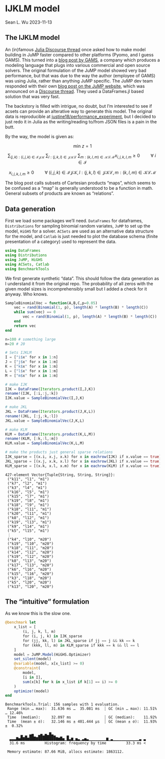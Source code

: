 # IJKLM model
Sean L. Wu
2023-11-13

## The IJKLM model

An (in)famous [Julia Discourse
thread](https://discourse.julialang.org/t/performance-julia-jump-vs-python-pyomo/92044)
once asked how to make model building in JuMP faster compared to other
platforms (Pyomo, and I guess GAMS). This turned into a [blog post by
GAMS](https://www.gams.com/blog/2023/07/performance-in-optimization-models-a-comparative-analysis-of-gams-pyomo-gurobipy-and-jump/),
a company which produces a modeling language that plugs into various
commercial and open source solvers. The original formulation of the JuMP
model showed very bad performance, but that was due to the way the
author (employee of GAMS) was using Julia, rather than anything JuMP
specific. The JuMP dev team responded with their own [blog post on the
JuMP website](https://jump.dev/2023/07/20/gams-blog/), which was
announced on a [Discourse
thread](https://discourse.julialang.org/t/jump-developers-response-to-benchmarks-by-gams/101920).
They used a DataFrames.jl based solution that was very fast.

The backstory is filled with intrigue, no doubt, but I’m interested to
see if acsets can provide an alterative way to generate this model. The
original data is reproducible at
[justine18/performance_experiment](https://github.com/justine18/performance_experiment),
but I decided to just redo it in Julia as the writing/reading to/from
JSON files is a pain in the butt.

By the way, the model is given as:

$$\text{min} \ z = 1$$

$$\sum_{(j,k):(i,j,k) \in \mathcal{IJK}} \ \sum_{l:(j,k,l) \in \mathcal{JKL}} \ \sum_{m:(k,l,m) \in \mathcal{KLM}} x_{i,j,k,l,m} \ge 0 \hspace{1cm} \forall \ i \in \mathcal{I}$$

$$x_{i,j,k,l,m} \ge 0 \hspace{1cm} \forall \ (i,j,k) \in \mathcal{IJK}, l:(j,k,l) \in \mathcal{JKL}, m:(k,l,m) \in \mathcal{KLM} $$

The blog post calls subsets of Cartesian products “maps”, which seems to
be confused as a “map” is generally understood to be a function in math.
General subsets of products are known as “relations”.

## Data generation

First we load some packages we’ll need. `DataFrames` for dataframes,
`Distributions` for sampling binomial random variates, `JuMP` to set up
the model, `HiGHS` for a solver. `ACSets` are used as an alternative
data structure for the model, and `Catlab` is just needed to plot the
database schema (finite presentation of a category) used to represent
the data.

``` julia
using DataFrames
using Distributions
using JuMP, HiGHS
using ACSets, Catlab
using BenchmarkTools
```

We first generate synthetic “data”. This should follow the data
generation as I understand it from the original repo. The probability of
all zeros with the given model sizes is incomprehensibly small but I
added a check for it anyway. Who knows.

``` julia
SampleBinomialVec = function(A,B,C,p=0.05)
    vec = rand(Binomial(1, p), length(A) * length(B) * length(C))
    while sum(vec) == 0
        vec = rand(Binomial(1, p), length(A) * length(B) * length(C))
    end
    return vec
end

n=100 # something large
m=20 # 20

# Sets IJKLM 
I = ["i$x" for x in 1:n]
J = ["j$x" for x in 1:m]
K = ["k$x" for x in 1:m]
L = ["l$x" for x in 1:m]
M = ["m$x" for x in 1:m]

# make IJK
IJK = DataFrame(Iterators.product(I,J,K))
rename!(IJK, [:i,:j,:k])
IJK.value = SampleBinomialVec(I,J,K)

# make JKL
JKL = DataFrame(Iterators.product(J,K,L))
rename!(JKL, [:j,:k,:l])
JKL.value = SampleBinomialVec(J,K,L)

# make KLM
KLM = DataFrame(Iterators.product(K,L,M))
rename!(KLM, [:k,:l,:m])
KLM.value = SampleBinomialVec(K,L,M)

# make the products just general sparse relations
IJK_sparse = [(x.i, x.j, x.k) for x in eachrow(IJK) if x.value == true]
JKL_sparse = [(x.j, x.k, x.l) for x in eachrow(JKL) if x.value == true]
KLM_sparse = [(x.k, x.l, x.m) for x in eachrow(KLM) if x.value == true]
```

    427-element Vector{Tuple{String, String, String}}:
     ("k11", "l1", "m1")
     ("k7", "l2", "m1")
     ("k3", "l4", "m1")
     ("k16", "l5", "m1")
     ("k15", "l7", "m1")
     ("k19", "l8", "m1")
     ("k18", "l9", "m1")
     ("k18", "l11", "m1")
     ("k20", "l11", "m1")
     ("k8", "l12", "m1")
     ("k19", "l13", "m1")
     ("k9", "l14", "m1")
     ("k5", "l15", "m1")
     ⋮
     ("k4", "l10", "m20")
     ("k19", "l10", "m20")
     ("k18", "l11", "m20")
     ("k14", "l12", "m20")
     ("k19", "l12", "m20")
     ("k8", "l13", "m20")
     ("k17", "l13", "m20")
     ("k6", "l16", "m20")
     ("k15", "l16", "m20")
     ("k3", "l18", "m20")
     ("k5", "l20", "m20")
     ("k13", "l20", "m20")

## The “intuitive” formulation

As we know this is the slow one.

``` julia
@benchmark let 
    x_list = [
        (i, j, k, l, m)
        for (i, j, k) in IJK_sparse
        for (jj, kk, l) in JKL_sparse if jj == j && kk == k
        for (kkk, ll, m) in KLM_sparse if kkk == k && ll == l
    ]
    model = JuMP.Model(HiGHS.Optimizer)
    set_silent(model)
    @variable(model, x[x_list] >= 0)
    @constraint(
        model,
        [i in I], 
        sum(x[k] for k in x_list if k[1] == i) >= 0
    )
    optimize!(model)
end
```

    BenchmarkTools.Trial: 156 samples with 1 evaluation.
     Range (min … max):  31.636 ms …  35.081 ms  ┊ GC (min … max): 11.51% … 12.46%
     Time  (median):     32.097 ms               ┊ GC (median):    11.92%
     Time  (mean ± σ):   32.146 ms ± 401.444 μs  ┊ GC (mean ± σ):  11.93% ±  0.32%

           ▃ ▂ ▄▅  ▃▅▂▅▃█▄▂     ▂                                   
      ▃▃▃▇▅█▇█▆███▇████████▇▆█▅▁█▃▆▁▅▃▁▃▅▃▁▁▁▁▁▁▁▁▆▁▃▁▁▁▁▁▁▁▁▁▁▁▁▃ ▃
      31.6 ms         Histogram: frequency by time         33.3 ms <

     Memory estimate: 87.66 MiB, allocs estimate: 1863112.
